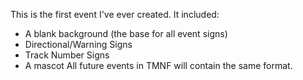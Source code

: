 This is the first event I've ever created. It included:
- A blank background (the base for all event signs)
- Directional/Warning Signs
- Track Number Signs
- A mascot
All future events in TMNF will contain the same format.
